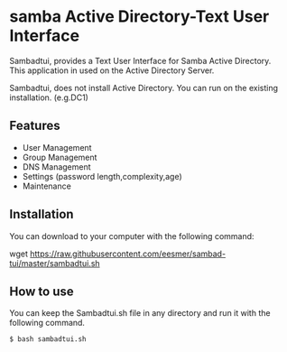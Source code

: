 # samba Active Directory-Text User Interface
Sambadtui, provides a Text User Interface for Samba Active Directory.
<br> This application in used on the Active Directory Server.

Sambadtui, does not install Active Directory.
You can run on the existing installation. (e.g.DC1)

## Features

- User Management
- Group Management
- DNS Management
- Settings (password length,complexity,age)
- Maintenance

## Installation

You can download to your computer with the following command:

wget https://raw.githubusercontent.com/eesmer/sambad-tui/master/sambadtui.sh

## How to use
You can keep the Sambadtui.sh file in any directory and run it with the following command.

```sh
$ bash sambadtui.sh
```
